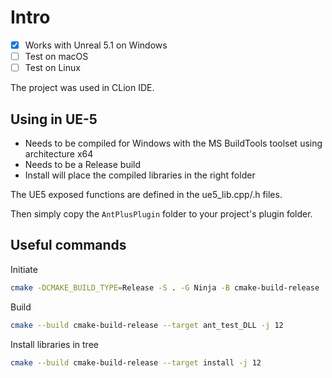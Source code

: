 
# Intro

- [x] Works with Unreal 5.1 on Windows
- [ ] Test on macOS
- [ ] Test on Linux

The project was used in CLion IDE.

## Using in UE-5

- Needs to be compiled for Windows with the MS BuildTools toolset using architecture x64
- Needs to be a Release build
- Install will place the compiled libraries in the right folder

The UE5 exposed functions are defined in the ue5_lib.cpp/.h files.

Then simply copy the `AntPlusPlugin` folder to your project's plugin folder.

## Useful commands

Initiate

```bash
cmake -DCMAKE_BUILD_TYPE=Release -S . -G Ninja -B cmake-build-release
```

Build

```bash
cmake --build cmake-build-release --target ant_test_DLL -j 12
```

Install libraries in tree

```bash
cmake --build cmake-build-release --target install -j 12
```